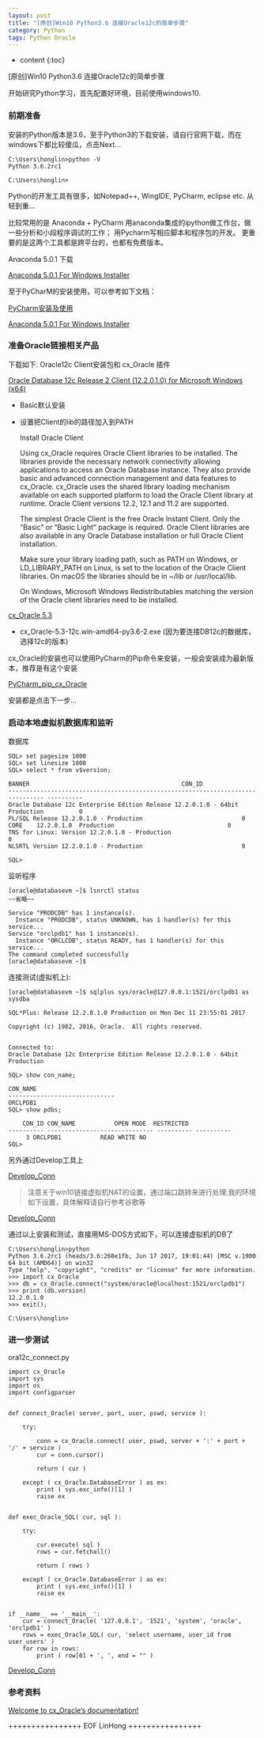 ```yaml
---
layout: post
title: "[原创]Win10 Python3.6 连接Oracle12c的简单步骤"
category: Python
tags: Python Oracle
---
```


* content
{:toc}

[原创]Win10 Python3.6 连接Oracle12c的简单步骤

开始研究Python学习，首先配置好环境，目前使用windows10.






### 前期准备

安装的Python版本是3.6，至于Python3的下载安装，请自行官网下载，而在windows下都比较傻瓜，点击Next...

	C:\Users\honglin>python -V
	Python 3.6.2rc1

	C:\Users\honglin>

Python的开发工具有很多，如Notepad++, WingIDE, PyCharm, eclipse etc. 从轻到重...

比较常用的是 Anaconda + PyCharm
用anaconda集成的ipython做工作台，做一些分析和小段程序调试的工作；
用Pycharm写相应脚本和程序包的开发。
更重要的是这两个工具都是跨平台的，也都有免费版本。

Anaconda 5.0.1 下载

[Anaconda 5.0.1 For Windows Installer](https://www.anaconda.com/download/)

至于PyCharM的安装使用，可以参考如下文档：

[PyCharm安装及使用](http://www.jianshu.com/p/042324342bf4)

[Anaconda 5.0.1 For Windows Installer](https://www.anaconda.com/download/)

### 准备Oracle链接相关产品

下载如下: Oracle12c Client安装包和 cx_Oracle 插件

[Oracle Database 12c Release 2 Client (12.2.0.1.0) for Microsoft Windows (x64)](http://www.oracle.com/technetwork/database/enterprise-edition/downloads/index.html)
- Basic默认安装
- 设置把Client的lib的路径加入到PATH

	Install Oracle Client

	Using cx_Oracle requires Oracle Client libraries to be installed. The libraries provide the necessary network connectivity allowing applications to access an Oracle Database instance. They also provide basic and advanced connection management and data features to cx_Oracle. cx_Oracle uses the shared library loading mechanism available on each supported platform to load the Oracle Client library at runtime. Oracle Client versions 12.2, 12.1 and 11.2 are supported.

	The simplest Oracle Client is the free Oracle Instant Client. Only the “Basic” or “Basic Light” package is required. Oracle Client libraries are also available in any Oracle Database installation or full Oracle Client installation.

	Make sure your library loading path, such as PATH on Windows, or LD_LIBRARY_PATH on Linux, is set to the location of the Oracle Client libraries. On macOS the libraries should be in ~/lib or /usr/local/lib.

	On Windows, Microsoft Windows Redistributables matching the version of the Oracle client libraries need to be installed.

[cx_Oracle 5.3](https://pypi.python.org/pypi/cx_Oracle/5.3)
- cx_Oracle-5.3-12c.win-amd64-py3.6-2.exe (因为要连接DB12c的数据库，选择12c的版本)

cx_Oracle的安装也可以使用PyCharm的Pip命令来安装，一般会安装成为最新版本，推荐是有这个安装

[PyCharm_pip_cx_Oracle](/files/Python/pin_install_cxOracle.png)	

安装都是点击下一步...


### 启动本地虚拟机数据库和监听

数据库

	SQL> set pagesize 1000
	SQL> set linesize 1000
	SQL> select * from v$version;

	BANNER										     CON_ID
	-------------------------------------------------------------------------------- ----------
	Oracle Database 12c Enterprise Edition Release 12.2.0.1.0 - 64bit Production		  0
	PL/SQL Release 12.2.0.1.0 - Production							  0
	CORE	12.2.0.1.0	Production								  0
	TNS for Linux: Version 12.2.0.1.0 - Production						  0
	NLSRTL Version 12.2.0.1.0 - Production							  0

	SQL> 

监听程序

	[oracle@databasevm ~]$ lsnrctl status
	~~省略~~
	
	Service "PRODCDB" has 1 instance(s).
	  Instance "PRODCDB", status UNKNOWN, has 1 handler(s) for this service...
	Service "orclpdb1" has 1 instance(s).
	  Instance "ORCLCDB", status READY, has 1 handler(s) for this service...
	The command completed successfully
	[oracle@databasevm ~]$ 

连接测试(虚拟机上):
	
	[oracle@databasevm ~]$ sqlplus sys/oracle@127.0.0.1:1521/orclpdb1 as sysdba

	SQL*Plus: Release 12.2.0.1.0 Production on Mon Dec 11 23:55:01 2017

	Copyright (c) 1982, 2016, Oracle.  All rights reserved.


	Connected to:
	Oracle Database 12c Enterprise Edition Release 12.2.0.1.0 - 64bit Production

	SQL> show con_name;

	CON_NAME
	------------------------------
	ORCLPDB1
	SQL> show pdbs;

		CON_ID CON_NAME			  OPEN MODE  RESTRICTED
	---------- ------------------------------ ---------- ----------
		 3 ORCLPDB1			  READ WRITE NO
	SQL> 

另外通过Develop工具上

[Develop_Conn](/files/Python/develop_conn_test.png)	


> 注意关于win10链接虚拟机NAT的设置，通过端口跳转来进行处理,我的环境如下设置，具体解释请自行参考谷歌等

[Develop_Conn](/files/Python/NAT.png)

通过以上安装和测试，直接用MS-DOS方式如下，可以连接虚拟机的DB了

	C:\Users\honglin>python
	Python 3.6.2rc1 (heads/3.6:268e1fb, Jun 17 2017, 19:01:44) [MSC v.1900 64 bit (AMD64)] on win32
	Type "help", "copyright", "credits" or "license" for more information.
	>>> import cx_Oracle
	>>> db = cx_Oracle.connect("system/oracle@localhost:1521/orclpdb1")
	>>> print (db.version)
	12.2.0.1.0
	>>> exit();

	C:\Users\honglin>

### 进一步测试


ora12c_connect.py

	import cx_Oracle
	import sys
	import os
	import configparser


	def connect_Oracle( server, port, user, pswd, service ):

		try:

			conn = cx_Oracle.connect( user, pswd, server + ':' + port + '/' + service )
			cur = conn.cursor()

			return ( cur )

		except ( cx_Oracle.DatabaseError ) as ex:
			print ( sys.exc_info()[1] )
			raise ex


	def exec_Oracle_SQL( cur, sql ):

		try:

			cur.execute( sql )
			rows = cur.fetchall()

			return ( rows )

		except ( cx_Oracle.DatabaseError ) as ex:
			print ( sys.exc_info()[1] )
			raise ex


	if __name__ == '__main__':
		cur = connect_Oracle( '127.0.0.1', '1521', 'system', 'oracle', 'orclpdb1' )
		rows = exec_Oracle_SQL( cur, 'select username, user_id from user_users' )
		for row in rows:
			print ( row[0] + ', ', end = "" )


			
			

[Develop_Conn](/files/Python/test_conn.png)


### 参考资料

[Welcome to cx_Oracle’s documentation!](http://cx-oracle.readthedocs.io/en/latest/)



++++++++++++++++ EOF LinHong ++++++++++++++++	